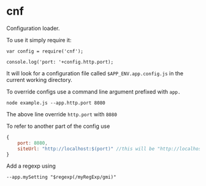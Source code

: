 cnf
======

Configuration loader.

To use it simply require it:

	var config = require('cnf');

	console.log('port: '+config.http.port);

It will look for a configuration file called `$APP_ENV.app.config.js` in the current working directory.

To override configs use a command line argument prefixed with `app.`

	node example.js --app.http.port 8080

The above line override `http.port` with `8080`

To refer to another part of the config use
```js
{
	port: 8080,
	siteUrl: "http://localhost:$(port)" //this will be "http://localhost:8080"
}
```

Add a regexp using
```
--app.mySetting "$regexp(/myRegExp/gmi)"

